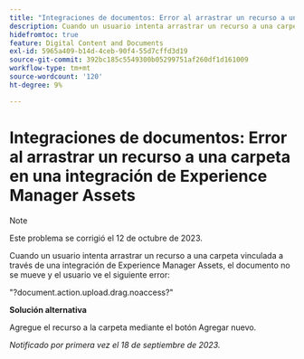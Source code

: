 ```yaml
---
title: "Integraciones de documentos: Error al arrastrar un recurso a una carpeta en una integración de Experience Manager Assets"
description: Cuando un usuario intenta arrastrar un recurso a una carpeta vinculada a través de una integración de Experience Manager Assets, el documento no se mueve y el usuario ve el siguiente error.
hidefromtoc: true
feature: Digital Content and Documents
exl-id: 5965a409-b14d-4ceb-90f4-55d7cffd3d19
source-git-commit: 392bc185c5549300b05299751af260df1d161009
workflow-type: tm+mt
source-wordcount: '120'
ht-degree: 9%

---
```


# Integraciones de documentos: Error al arrastrar un recurso a una carpeta en una integración de Experience Manager Assets

>[!NOTE]
>
>Este problema se corrigió el 12 de octubre de 2023.

Cuando un usuario intenta arrastrar un recurso a una carpeta vinculada a través de una integración de Experience Manager Assets, el documento no se mueve y el usuario ve el siguiente error:

&quot;?document.action.upload.drag.noaccess?&quot;

**Solución alternativa**

Agregue el recurso a la carpeta mediante el botón Agregar nuevo.

_Notificado por primera vez el 18 de septiembre de 2023._
